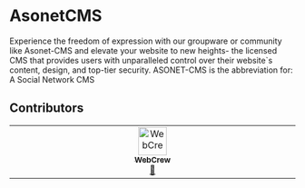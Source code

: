 # AsonetCMS
Experience the freedom of expression with our groupware or community like Asonet-CMS and elevate your website to new heights- the licensed CMS that provides users with unparalleled control over their website`s content, design, and top-tier security. ASONET-CMS is the abbreviation for: A Social Network CMS


## Contributors

<!-- ALL-CONTRIBUTORS-LIST:START - Do not remove or modify this section -->
<!-- prettier-ignore-start -->
<!-- markdownlint-disable -->
<table class="contributeTable">
  <tbody>
    <tr>
      <td align="center" valign="top" width="14.28%"><a href="https://webcrew.github.io"><img src="https://avatars.githubusercontent.com/u/12986067?v=4?s=50" width="50px;" alt="WebCrew"/><br /><sub><b>WebCrew</b></sub></a><br /><a href="#doc-WebCrew" title="Documentation">📖</a></td>
    </tr>
  </tbody>
</table>

<!-- markdownlint-restore -->
<!-- prettier-ignore-end -->

<!-- ALL-CONTRIBUTORS-LIST:END -->
